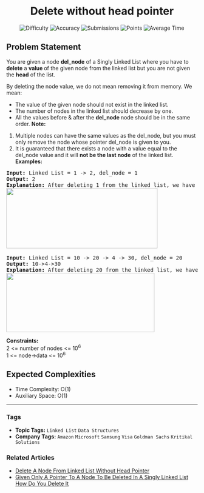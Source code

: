 <h1 align="center">Delete without head pointer</h1>

<p align="center">
  <img alt="Difficulty" title="Difficulty" src="https://custom-icon-badges.demolab.com/badge/Difficulty: Easy-1F222E?style=for-the-badge&logoColor=white&logo=fire"/>
  <img alt="Accuracy" title="Accuracy" src="https://custom-icon-badges.demolab.com/badge/Accuracy: 78.57%25-1F222E?style=for-the-badge&logoColor=white&logo=target"/>
  <img alt="Submissions" title="Submissions" src="https://custom-icon-badges.demolab.com/badge/Submissions: 216K+-1F222E?style=for-the-badge&logoColor=white&logo=repo"/>
  <img alt="Points" title="Points" src="https://custom-icon-badges.demolab.com/badge/Points: 2-1F222E?style=for-the-badge&logoColor=white&logo=award"/>
  <img alt="Average Time" title="Average Time" src="https://custom-icon-badges.demolab.com/badge/Average%20Time: N/A-1F222E?style=for-the-badge&logoColor=white&logo=clock"/>
</p>

## Problem Statement

You are given a node <b>del_node</b> of a Singly Linked List where you have to <b>delete</b> a <b>value </b>of the given node from the linked list but you are not given the <b>head</b> of the list.

By deleting the node value, we do not mean removing it from memory. We mean:

- The value of the given node should not exist in the linked list.
- The number of nodes in the linked list should decrease by one.
- All the values before & after the <b>del_node </b>node should be in the same order.
<b>Note: </b>

1. Multiple nodes can have the same values as the del_node, but you must only remove the node whose pointer del_node is given to you.
1. It is guaranteed that there exists a node with a value equal to the del_node value<b> </b>and it will <b>not be the last node</b> of the linked list.
<b>Examples:</b>

<pre><b>Input: </b>Linked List = 1 -> 2, del_node = 1
<b>Output: </b>2<b>
Explanation: </b>After deleting 1 from the linked list, we have remaining nodes as 2.<br><img src="https://media.geeksforgeeks.org/img-practice/prod/addEditProblem/700161/Web/Other/blobid0_1724435615.png" alt="" title="" width="398" height="159"/> </pre>

<pre><b>Input: </b>Linked List = 10 -> 20 -> 4 -> 30, del_node = 20
<b>Output: </b>10->4->30<b>
Explanation: </b>After deleting 20 from the linked list, we have remaining nodes as 10, 4, 30.<br><img src="https://media.geeksforgeeks.org/img-practice/prod/addEditProblem/700161/Web/Other/blobid1_1724435635.png" alt="" title="" width="390" height="156"/><br></pre>

<b>Constraints:</b><br>2 <= number of nodes <= 10<sup>6 </sup> <br>1 <= node->data <= 10<sup>6</sup><br>

## Expected Complexities
- Time Complexity: O(1)
- Auxiliary Space: O(1)

<hr>

### Tags
- **Topic Tags:** `Linked List` `Data Structures`
- **Company Tags:** `Amazon` `Microsoft` `Samsung` `Visa` `Goldman Sachs` `Kritikal Solutions`

### Related Articles
- [Delete A Node From Linked List Without Head Pointer](https://www.geeksforgeeks.org/delete-a-node-from-linked-list-without-head-pointer/)
- [Given Only A Pointer To A Node To Be Deleted In A Singly Linked List How Do You Delete It](https://www.geeksforgeeks.org/given-only-a-pointer-to-a-node-to-be-deleted-in-a-singly-linked-list-how-do-you-delete-it/)
